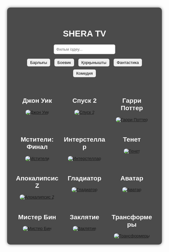 <!DOCTYPE html>
<html lang="kk">
<head>
<meta charset="UTF-8">
<meta name="viewport" content="width=device-width, initial-scale=1.0">
<title>Shera TV 🧌</title>
<style>
body {
    font-family: Arial, sans-serif;
    background: url('https://www.connectedone.net/wp-content/uploads/2023/04/16-hafta.jpg') no-repeat center center fixed;
    background-size: cover;
    text-align: center;
    color: white;}
.container {
    max-width: 1000px;
    margin: auto;
    padding: 20px;
    background: rgba(0, 0, 0, 0.7);
    box-shadow: 0 0 10px rgba(0, 0, 0, 0.5);
    border-radius: 10px;}
.header {
    display: flex;
    flex-direction: column;
    align-items: center;
    padding: 10px;}
.search-box {
    padding: 8px;
    border-radius: 5px;
    border: none;
    width: 200px;
    margin-bottom: 10px;}
.genre-filter {margin-bottom: 20px;}
.genre-filter button {
    padding: 5px 10px;
    margin: 5px;
    border: none;
    border-radius: 5px;
    cursor: pointer;}
.item { margin: 20px 0; }
img {
    max-width: 100%;
    border-radius: 10px;
    transition: transform 0.3s;}
img:hover { transform: scale(1.05); }
.movies {
    display: flex;
    flex-wrap: wrap;
    justify-content: center;
    gap: 15px;}
.movie { width: 30%; display: block; }
</style>
<script>
function searchMovies() {
let input = document.getElementById('search').value.toLowerCase();
let movies = document.getElementsByClassName('movie');
    for (let i = 0; i < movies.length; i++) {
        let title = movies[i].getElementsByTagName('h2')[0].innerText.toLowerCase();
        if (title.includes(input)) {
            movies[i].style.display = "block";
        } else {
            movies[i].style.display = "none";
        }
    }
}
function filterGenre(genre) {
let movies = document.getElementsByClassName('movie');
for (let i = 0; i < movies.length; i++) {
if (movies[i].classList.contains(genre) || genre === 'all') {
movies[i].style.display = "block";} 
else {
movies[i].style.display = "none";}}}
</script>
</head>
<body>
<div class="container">
<div class="header">
<h1>SHERA TV</h1>
<input type="text" id="search" class="search-box" onkeyup="searchMovies()" placeholder="Фильм іздеу...">
<div class="genre-filter">
    <button onclick="filterGenre('all')">Барлығы</button>
    <button onclick="filterGenre('action')">Боевик</button>
    <button onclick="filterGenre('horror')">Қорқынышты</button>
    <button onclick="filterGenre('fantasy')">Фантастика</button>
    <button onclick="filterGenre('comedy')">Комедия</button>
</div>
</div>
<div class="movies">
    <div class="movie action"><h2>Джон Уик</h2><a href="https://yandex.kz/video/preview/9358055194736213810"><img src="https://upload.wikimedia.org/wikipedia/en/9/98/John_Wick_TeaserPoster.jpg" alt="Джон Уик"></a></div>
    <div class="movie horror"><h2>Спуск 2</h2><a href="https://yandex.kz/video/preview/8160407009032786941"><img src="https://b1.filmpro.ru/c/64568.jpg" alt="Спуск 2"></a></div>
    <div class="movie fantasy"><h2>Гарри Поттер</h2><a href="https://yandex.kz/video/preview/16512356797905321277"><img src="https://cdn1.ozone.ru/s3/multimedia-p/6842439997.jpg" alt="Гарри Поттер"></a></div>
    <div class="movie fantasy"><h2>Мстители: Финал</h2><a href="https://yandex.kz/video/preview/5876035674035250250"><img src="https://upload.wikimedia.org/wikipedia/en/0/0d/Avengers_Endgame_poster.jpg" alt="Мстители"></a></div>
    <div class="movie fantasy"><h2>Интерстеллар</h2><a href="https://yandex.kz/video/preview/18404940530957707945"><img src="https://upload.wikimedia.org/wikipedia/en/b/bc/Interstellar_film_poster.jpg" alt="Интерстеллар"></a></div>
    <div class="movie action"><h2>Тенет</h2><a href="https://yandex.kz/video/preview/12882194791606118358"><img src="https://upload.wikimedia.org/wikipedia/en/1/14/Tenet_movie_poster.jpg" alt="Тенет"></a></div>
    <div class="movie horror"><h2>Апокалипсис Z</h2><a href="https://yandex.kz/video/preview/6902494619923121203"><img src="https://scarfilm.org/wp-content/uploads/2024/11/8bl9cxrpf40xnmvdlefxpxm3gmn.jpg" alt="Апокалипсис Z"></a></div>
    <div class="movie action"><h2>Гладиатор</h2><a href="https://yandex.kz/video/preview/3190058511542243492"><img src="https://www.ecranlarge.com/content/uploads/2020/07/5gjou3t2qrznujqjcg7fqdmi76t-349.jpg" alt="Гладиатор"></a></div>
    <div class="movie fantasy"><h2>Аватар</h2><a href="https://yandex.kz/video/preview/8320136653463205208"><img src="https://upload.wikimedia.org/wikipedia/en/d/d6/Avatar_%282009_film%29_poster.jpg" alt="Аватар"></a></div>
    <div class="movie comedy"><h2>Мистер Бин</h2><a href="https://yandex.kz/video/preview/9406151978274509576"><img src="https://avatars.mds.yandex.net/get-kinopoisk-image/1777765/245e6ff9-dd0f-4780-a1ae-6d556d079faa/1920x" alt="Мистер Бин"></a></div>
    <div class="movie horror"><h2>Заклятие</h2><a href="https://yandex.kz/video/preview/10729949107758382156"><img src="https://i2.wp.com/image.tmdb.org/t/p/w1280/uxjkMGY6DOVzL2Bm0L9sNNstc2w.jpg" alt="Заклятие"></a></div>
    <div class="movie action"><h2>Трансформеры</h2><a href="https://yandex.kz/video/preview/14141595724757596778"><img src="https://upload.wikimedia.org/wikipedia/en/6/66/Transformers07.jpg" alt="Трансформеры"></a></div>
</div>
</div>
</body>
</html>

